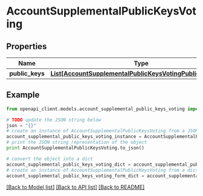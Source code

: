 # AccountSupplementalPublicKeysVoting


## Properties
Name | Type | Description | Notes
------------ | ------------- | ------------- | -------------
**public_keys** | [**List[AccountSupplementalPublicKeysVotingPublicKeysInner]**](AccountSupplementalPublicKeysVotingPublicKeysInner.md) |  | 

## Example

```python
from openapi_client.models.account_supplemental_public_keys_voting import AccountSupplementalPublicKeysVoting

# TODO update the JSON string below
json = "{}"
# create an instance of AccountSupplementalPublicKeysVoting from a JSON string
account_supplemental_public_keys_voting_instance = AccountSupplementalPublicKeysVoting.from_json(json)
# print the JSON string representation of the object
print AccountSupplementalPublicKeysVoting.to_json()

# convert the object into a dict
account_supplemental_public_keys_voting_dict = account_supplemental_public_keys_voting_instance.to_dict()
# create an instance of AccountSupplementalPublicKeysVoting from a dict
account_supplemental_public_keys_voting_form_dict = account_supplemental_public_keys_voting.from_dict(account_supplemental_public_keys_voting_dict)
```
[[Back to Model list]](../README.md#documentation-for-models) [[Back to API list]](../README.md#documentation-for-api-endpoints) [[Back to README]](../README.md)


